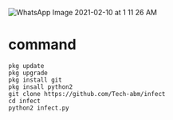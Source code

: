 ![WhatsApp Image 2021-02-10 at 1 11 26 AM](https://user-images.githubusercontent.com/52023076/107489254-446b6c80-6b3d-11eb-9be0-027fe240a236.jpeg)
# command
```
pkg update
pkg upgrade
pkg install git
pkg insall python2
git clone https://github.com/Tech-abm/infect
cd infect
python2 infect.py
```
